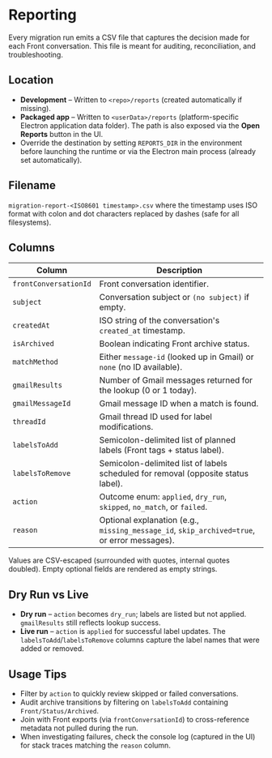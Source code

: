 # Reporting

Every migration run emits a CSV file that captures the decision made for each Front conversation. This file is meant for auditing, reconciliation, and troubleshooting.

## Location

- **Development** – Written to `<repo>/reports` (created automatically if missing).
- **Packaged app** – Written to `<userData>/reports` (platform-specific Electron application data folder). The path is also exposed via the **Open Reports** button in the UI.
- Override the destination by setting `REPORTS_DIR` in the environment before launching the runtime or via the Electron main process (already set automatically).

## Filename

`migration-report-<ISO8601 timestamp>.csv` where the timestamp uses ISO format with colon and dot characters replaced by dashes (safe for all filesystems).

## Columns

| Column | Description |
| --- | --- |
| `frontConversationId` | Front conversation identifier. |
| `subject` | Conversation subject or `(no subject)` if empty. |
| `createdAt` | ISO string of the conversation's `created_at` timestamp. |
| `isArchived` | Boolean indicating Front archive status. |
| `matchMethod` | Either `message-id` (looked up in Gmail) or `none` (no ID available). |
| `gmailResults` | Number of Gmail messages returned for the lookup (0 or 1 today). |
| `gmailMessageId` | Gmail message ID when a match is found. |
| `threadId` | Gmail thread ID used for label modifications. |
| `labelsToAdd` | Semicolon-delimited list of planned labels (Front tags + status label). |
| `labelsToRemove` | Semicolon-delimited list of labels scheduled for removal (opposite status label). |
| `action` | Outcome enum: `applied`, `dry_run`, `skipped`, `no_match`, or `failed`. |
| `reason` | Optional explanation (e.g., `missing_message_id`, `skip_archived=true`, or error messages). |

Values are CSV-escaped (surrounded with quotes, internal quotes doubled). Empty optional fields are rendered as empty strings.

## Dry Run vs Live

- **Dry run** – `action` becomes `dry_run`; labels are listed but not applied. `gmailResults` still reflects lookup success.
- **Live run** – `action` is `applied` for successful label updates. The `labelsToAdd`/`labelsToRemove` columns capture the label names that were added or removed.

## Usage Tips

- Filter by `action` to quickly review skipped or failed conversations.
- Audit archive transitions by filtering on `labelsToAdd` containing `Front/Status/Archived`.
- Join with Front exports (via `frontConversationId`) to cross-reference metadata not pulled during the run.
- When investigating failures, check the console log (captured in the UI) for stack traces matching the `reason` column.
